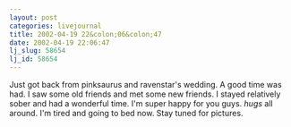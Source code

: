 ```yaml
---
layout: post
categories: livejournal
title: 2002-04-19 22&colon;06&colon;47
date: 2002-04-19 22:06:47
lj_slug: 58654
lj_id: 58654
---
```

Just got back from pinksaurus and ravenstar's wedding. A good time was had. I saw some old friends and met some new friends. I stayed relatively sober and had a wonderful time. I'm super happy for you guys. *hugs* all around. I'm tired and going to bed now. Stay tuned for pictures.
